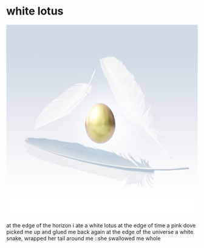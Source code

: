 # white lotus
![white lotus](images/white%20lotus.jpeg)

at the edge of the horizon
i ate a white lotus
at the edge of time
a pink dove
picked me up
and glued me back again
at the edge of the universe
a white snake,
wrapped her tail around me
::she swallowed me whole
